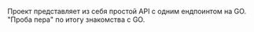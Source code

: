 Проект представляет из себя простой API с одним ендпоинтом на GO.
"Проба пера" по итогу знакомства с GO.
